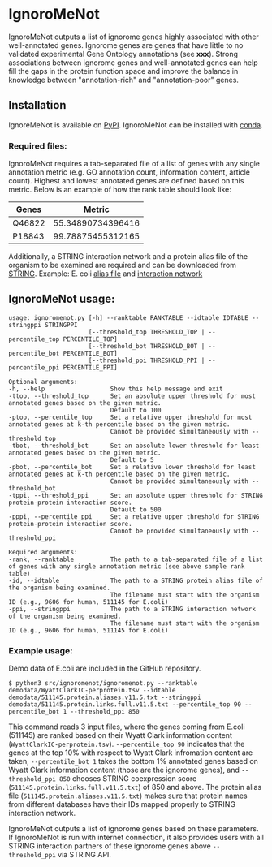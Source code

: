 # IgnoroMeNot
IgnoroMeNot outputs a list of ignorome genes highly associated with other well-annotated genes. Ignorome genes are genes that have little to no validated experimental Gene Ontology annotations (see __xxx__). Strong associations between ignorome genes and well-annotated genes can help fill the gaps in the protein function space and improve the balance in knowledge between "annotation-rich" and "annotation-poor" genes.

## Installation
IgnoreMeNot is available on [PyPI](https://pypi.org/project/ignoromenot/0.0.5/). IgnoroMeNot can be installed with [conda](https://anaconda.org/anphan0828/ignoromenot).

### Required files:
IgnoroMeNot requires a tab-separated file of a list of genes with any single annotation metric (e.g. GO annotation count, information content, article count). Highest and lowest annotated genes are defined based on this metric. Below is an example of how the rank table should look like:

| Genes  | Metric            |
|--------|-------------------|
| Q46822 | 55.34890734396416 |
| P18843 | 99.78875455312165 |

Additionally, a STRING interaction network and a protein alias file of the organism to be examined are required and can be downloaded from [STRING](string-db.org/cgi/download). Example: E. coli [alias file](https://stringdb-static.org/download/protein.aliases.v11.5/511145.protein.aliases.v11.5.txt.gz) and [interaction network](https://stringdb-static.org/download/protein.links.full.v11.5/511145.protein.links.full.v11.5.txt.gz)

## IgnoroMeNot usage:
```
usage: ignoromenot.py [-h] --ranktable RANKTABLE --idtable IDTABLE --stringppi STRINGPPI
                      [--threshold_top THRESHOLD_TOP | --percentile_top PERCENTILE_TOP]
                      [--threshold_bot THRESHOLD_BOT | --percentile_bot PERCENTILE_BOT]
                      [--threshold_ppi THRESHOLD_PPI | --percentile_ppi PERCENTILE_PPI] 

Optional arguments:
-h, --help                  Show this help message and exit
-ttop, --threshold_top      Set an absolute upper threshold for most annotated genes based on the given metric. 
                            Default to 100
-ptop, --percentile_top     Set a relative upper threshold for most annotated genes at k-th percentile based on the given metric. 
                            Cannot be provided simultaneously with --threshold_top
-tbot, --threshold_bot      Set an absolute lower threshold for least annotated genes based on the given metric. 
                            Default to 5
-pbot, --percentile_bot     Set a relative lower threshold for least annotated genes at k-th percentile based on the given metric. 
                            Cannot be provided simultaneously with --threshold_bot
-tppi, --threshold_ppi      Set an absolute upper threshold for STRING protein-protein interaction score. 
                            Default to 500
-pppi, --percentile_ppi     Set a relative upper threshold for STRING protein-protein interaction score.
                            Cannot be provided simultaneously with --threshold_ppi
                            
Required arguments:
-rank, --ranktable          The path to a tab-separated file of a list of genes with any single annotation metric (see above sample rank table)
-id, --idtable              The path to a STRING protein alias file of the organism being examined. 
                            The filename must start with the organism ID (e.g., 9606 for human, 511145 for E.coli)
-ppi, --stringppi           The path to a STRING interaction network of the organism being examined.
                            The filename must start with the organism ID (e.g., 9606 for human, 511145 for E.coli)
```
### Example usage:
Demo data of E.coli are included in the GitHub repository.

``$ python3 src/ignoromenot/ignoromenot.py --ranktable demodata/WyattClarkIC-perprotein.tsv --idtable demodata/511145.protein.aliases.v11.5.txt --stringppi demodata/511145.protein.links.full.v11.5.txt --percentile_top 90 --percentile_bot 1 --threshold_ppi 850``

This command reads 3 input files, where the genes coming from E.coli (511145) are ranked based on their Wyatt Clark information content (``WyattClarkIC-perprotein.tsv``). ``--percentile_top 90`` indicates that the genes at the top 10% with respect to Wyatt Clark infromation content are taken,
``--percentile_bot 1`` takes the bottom 1% annotated genes based on Wyatt Clark information content (those are the ignorome genes), and ``--threshold_ppi 850`` chooses STRING coexpression score (``511145.protein.links.full.v11.5.txt``) of 850 and above. The protein alias file (``511145.protein.aliases.v11.5.txt``) makes sure that protein names from different databases have their IDs mapped properly to STRING interaction network.

IgnoroMeNot outputs a list of ignorome genes based on these parameters. If IgnoroMeNot is run with internet connection, it also provides users with all STRING interaction partners of these ignorome genes above ``--threshold_ppi`` via STRING API.
